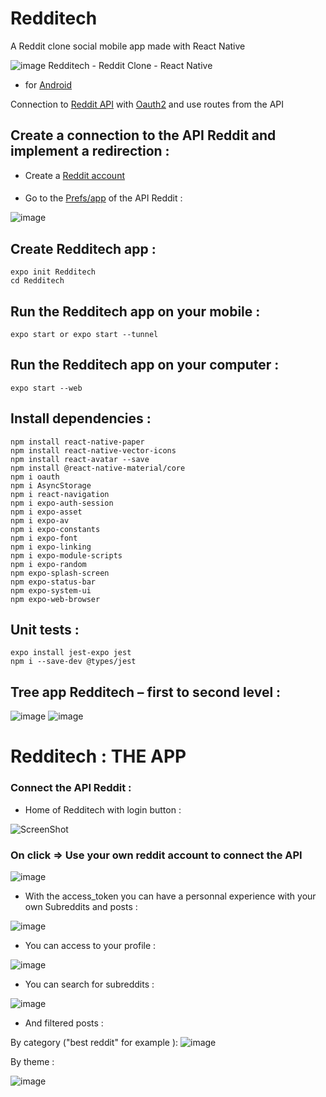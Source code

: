 # Redditech
A Reddit clone social mobile app made with React Native

![image](https://user-images.githubusercontent.com/98088041/229546454-88c6d401-5d55-4c91-ae62-8c0e3e058fdc.png)
Redditech - Reddit Clone - React Native  




- for [Android](https://play.google.com/store/apps/details?id=host.exp.exponent)

Connection to [Reddit API](https://www.reddit.com/dev/api/) with [Oauth2]( https://github.com/reddit-archive/reddit/wiki/OAuth2) and use routes from the API 

## Create a connection to the API Reddit and implement a redirection :
* Create a [Reddit account](https://www.reddit.com/) 
####
* Go to the [Prefs/app](https://www.reddit.com/prefs/apps) of the API Reddit :

![image](https://user-images.githubusercontent.com/98088041/229546632-5b2994c9-bd72-4846-ae5c-231ba3227767.png)


## Create Redditech app :

    expo init Redditech
    cd Redditech

## Run the Redditech app on your mobile :

    expo start or expo start --tunnel
    
## Run the Redditech app on your computer :

    expo start --web

## Install dependencies :

    npm install react-native-paper
    npm install react-native-vector-icons
    npm install react-avatar --save
    npm install @react-native-material/core
    npm i oauth
    npm i AsyncStorage
    npm i react-navigation
    npm i expo-auth-session
    npm i expo-asset
    npm i expo-av
    npm i expo-constants
    npm i expo-font
    npm i expo-linking
    npm i expo-module-scripts
    npm i expo-random
    npm expo-splash-screen
    npm expo-status-bar
    npm expo-system-ui
    npm expo-web-browser

## Unit tests :

    expo install jest-expo jest
    npm i --save-dev @types/jest
    
## Tree app Redditech – first to second level :

![image](https://user-images.githubusercontent.com/98088041/229546690-78f3143f-a7ab-490a-baa1-e132c76653e5.png)
![image](https://user-images.githubusercontent.com/98088041/229546716-29f9e56d-7a07-4e53-b4e9-faf495baf5f3.png)

    
# Redditech : THE APP 

### Connect the API Reddit :

* Home of Redditech with login button :

![ScreenShot](images/Accueil.png)

### On click => Use your own reddit account to connect the API
![image](https://user-images.githubusercontent.com/98088041/229546798-c57cc37b-8321-4ff8-9bc5-d2e8ace7ec96.png)



* With the access_token you can have a personnal experience with your own Subreddits and posts :

![image](https://user-images.githubusercontent.com/98088041/229547507-342d1a4a-fdd5-4695-b6f3-3399433aa1de.png)



* You can access to your profile :

![image](https://user-images.githubusercontent.com/98088041/229546900-1168ebd4-0cc7-4300-9387-e2a681c2aea5.png)


* You can search for subreddits :

![image](https://user-images.githubusercontent.com/98088041/229546937-684a3136-5289-4195-8467-d9eca6cdfd08.png)


* And filtered posts :

By category ("best reddit" for example ):
![image](https://user-images.githubusercontent.com/98088041/229546968-fa1cfbc7-d2be-40fa-a662-9795ff2294be.png)



By theme :

![image](https://user-images.githubusercontent.com/98088041/229547000-8e0ab3fe-a6cd-4988-ad85-989167d3eedb.png)


   
   

